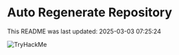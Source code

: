 # Auto Regenerate Repository

This README was last updated: 2025-03-03 07:25:24

 ![TryHackMe](https://tryhackme.com/badge/533634)